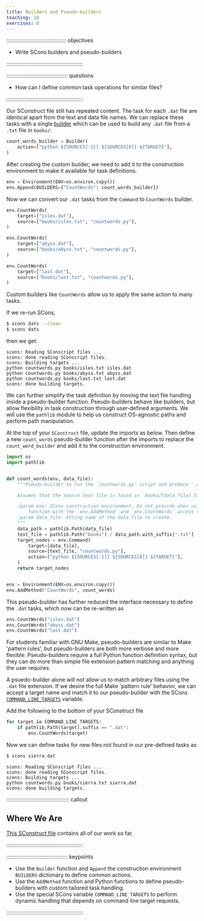 ```yaml
---
title: Builders and Pseudo-builders
teaching: 10
exercises: 0
---
```


::::::::::::::::::::::::::::::::::::::: objectives

- Write SCons builders and pseudo-builders

::::::::::::::::::::::::::::::::::::::::::::::::::

:::::::::::::::::::::::::::::::::::::::: questions

- How can I define common task operations for similar files?

::::::::::::::::::::::::::::::::::::::::::::::::::

Our SConstruct file still has repeated content. The task for each `.dat`
file are identical apart from the text and data file names. We can
replace these tasks with a single [builder](../learners/reference.md#builder) which can be used to
build any `.dat` file from a `.txt` file in `books/`:

```python
count_words_builder = Builder(
    action=["python ${SOURCES[-1]} ${SOURCES[0]} ${TARGET}"],
)
```

After creating the custom builder, we need to add it to the construction environment to make it
available for task definitions.

```python
env = Environment(ENV=os.environ.copy())
env.Append(BUILDERS={"CountWords": count_words_builder})
```

Now we can convert our `.dat` tasks from the `Command` to `CountWords` builder.

```python
env.CountWords(
    target=["isles.dat"],
    source=["books/isles.txt", "countwords.py"],
)

env.CountWords(
    target=["abyss.dat"],
    source=["books/abyss.txt", "countwords.py"],
)

env.CountWords(
    target=["last.dat"],
    source=["books/last.txt", "countwords.py"],
)
```

Custom builders like `CountWords` allow us to apply the same action to many tasks.

If we re-run SCons,

```bash
$ scons dats --clean
$ scons dats
```

then we get:

```output
scons: Reading SConscript files ...
scons: done reading SConscript files.
scons: Building targets ...
python countwords.py books/isles.txt isles.dat
python countwords.py books/abyss.txt abyss.dat
python countwords.py books/last.txt last.dat
scons: done building targets.
```

We can further simplify the task definition by moving the text file handling inside a pseudo-builder
function. Pseudo-builders behave like builders, but allow flexibility in task construction through
user-defined arguments. We will use the `pathlib` module to help us construct OS-agnostic paths and
perform path manipulation.

At the top of your `SConstruct` file, update the imports as below. Then define a new `count_words`
pseudo-builder function after the imports to replace the `count_word_builder` and add it to the
construction environment.

```python
import os
import pathlib


def count_words(env, data_file):
    """Pseudo-builder to run the `countwords.py` script and produce `.dat` target

    Assumes that the source text file is found in `books/{data_file}.txt`

    :param env: SCons construction environment. Do not provide when using this
        function with the `env.AddMethod` and `env.CountWords` access style.
    :param data_file: String name of the data file to create.
    """
    data_path = pathlib.Path(data_file)
    text_file = pathlib.Path("books") / data_path.with_suffix[".txt"]
    target_nodes = env.Command(
        target=[data_file],
        source=[text_file, "countwords.py"],
        action=["python ${SOURCES[-1]} ${SOURCES[0]} ${TARGET}"],
    )
    return target_nodes


env = Environment(ENV=os.environ.copy())
env.AddMethod("CountWords", count_words)
```

This pseudo-builder has further reduced the interface necessary to define the `.dat` tasks, which
now can be re-written as

```python
env.CountWords("isles.dat")
env.CountWords("abyss.dat")
env.CountWords("last.dat")
```

For students familiar with GNU Make, pseudo-builders are similar to Make 'pattern rules', but
pseudo-builders are both more verbose and more flexible. Pseudo-builders require a full Python
function definition syntax, but they can do more than simple file extension pattern matching and
anything the user requires.

A psuedo-builder alone will not allow us to match arbitrary files using the `.dat` file extension.
If we desire the full Make 'pattern rule' behavior, we can accept a target name and match it to our
pseudo-builder with the SCons
[`COMMAND_LINE_TARGETS`](https://scons.org/doc/production/HTML/scons-user.html#sect-var-COMMAND-LINE-TARGETS)
variable.

Add the following to the bottom of your SConstruct file

```python
for target in COMMAND_LINE_TARGETS:
    if pathlib.Path(target).suffix == ".dat":
        env.CountWords(target)
```

Now we can define tasks for new files not found in our pre-defined tasks as

```bash
$ scons sierra.dat
```

```output
scons: Reading SConscript files ...
scons: done reading SConscript files.
scons: Building targets ...
python countwords.py books/sierra.txt sierra.dat
scons: done building targets.
```

:::::::::::::::::::::::::::::::::::::::::  callout

## Where We Are

[This SConstruct file](files/code/05-builders-patterns/SConstruct)
contains all of our work so far.


::::::::::::::::::::::::::::::::::::::::::::::::::

:::::::::::::::::::::::::::::::::::::::: keypoints

- Use the `Builder` function and `Append` the construction environment `BUILDERS` dictionary to
  define common actions.
- Use the `AddMethod` function and Python functions to define pseudo-builders with custom tailored
  task handling.
- Use the special SCons variable `COMMAND_LINE_TARGETS` to perform dynamic handling that
  depends on command line target requests.

::::::::::::::::::::::::::::::::::::::::::::::::::

